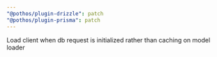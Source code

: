 ```yaml
---
"@pothos/plugin-drizzle": patch
"@pothos/plugin-prisma": patch
---
```


Load client when db request is initialized rather than caching on model loader

